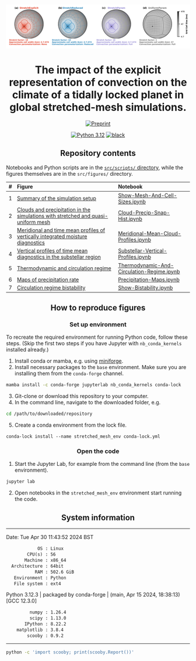 <p align="center">
<img src="src/figures/regr__hab1_mod_c192_s10e_s10r_s10p_p__cell_width__c12_mesh__summary.png"
     alt="cover image"></a>
</p>

<h1 align="center">
The impact of the explicit representation of convection on the climate of a tidally locked planet in global stretched-mesh simulations.
</h1>
<p align="center">
<a href="https://arxiv.org/abs/2402.19277">
<img src="https://img.shields.io/badge/arXiv-2402.19277-red"
     alt="Preprint"></a>
</p>
<p align="center">
<a href="https://www.python.org/downloads/">
<img src="https://img.shields.io/badge/python-3.12-blue.svg"
     alt="Python 3.12"></a>
<a href="https://github.com/psf/black">
<img src="https://img.shields.io/badge/code%20style-black-000000.svg"
     alt="black"></a>
</p>


<h2 align="center">Repository contents</h2>

Notebooks and Python scripts are in the [`src/scripts/` directory](src/scripts/), while the figures themselves are in the `src/figures/` directory.

|  #  | Figure | Notebook |
|:---:|:-------|:---------|
|  1  | [Summary of the simulation setup](src/figures/regr__hab1_mod_c192_s10e_s10r_s10p_p__cell_width__c12_mesh__summary.pdf) | [Show-Mesh-And-Cell-Sizes.ipynb](https://nbviewer.jupyter.org/github/dennissergeev/stretched_mesh_code/blob/main/src/scripts/Show-Mesh-And-Cell-Sizes.ipynb) |
|  2  | [Clouds and precipitation in the simulations with stretched and quasi-uniform mesh](src/figures/combi_hab1_mod_c192_s10e_s10r_s10p_p__inst_diag__tot_col_m_c_tot_prec__grat__precip_sum_hist__cloud_types.pdf) | [Cloud-Precip-Snap-Hist.ipynb](https://nbviewer.jupyter.org/github/dennissergeev/stretched_mesh_code/blob/main/src/scripts/Cloud-Precip-Snap-Hist.ipynb) |
|  3  | [Meridional and time mean profiles of vertically integrated moisture diagnostics](src/figures/regr__hab1_mod_c192_s10e_s10r_s10p_p__tot_col_m_v_tot_col_m_c_tot_col_m_cl_tot_col_m_ci__tmm.pdf) | [Meridional-Mean-Cloud-Profiles.ipynb](https://nbviewer.jupyter.org/github/dennissergeev/stretched_mesh_code/blob/main/src/scripts/Meridional-Mean-Cloud-Profiles.ipynb) |
|  4  | [Vertical profiles of time mean diagnostics in the substellar region](src/figures/regr__hab1_mod_c192_s10e_s10r_s10p_p__tot_col_m_v_tot_col_m_c_tot_col_m_cl_tot_col_m_ci__tmm.pdf) | [Substellar-Vertical-Profiles.ipynb](https://nbviewer.jupyter.org/github/dennissergeev/stretched_mesh_code/blob/main/src/scripts/Substellar-Vertical-Profiles.ipynb) |
|  5  | [Thermodynamic and circulation regime](src/figures/regr__hab1_mod_c192_s10e_s10r_s10p_p__t_sfc_toa_olr_u_zm__w_zm_day__tm_map.pdf) | [Thermodynamic-And-Circulation-Regime.ipynb](https://nbviewer.jupyter.org/github/dennissergeev/stretched_mesh_code/blob/main/src/scripts/Thermodynamic-And-Circulation-Regime.ipynb) |
|  6  | [Maps of precipitation rate](src/figures/regr__hab1_mod_c192_s10e_s10r_s10p_p__tot_prec_ls_prec_conv_prec__tm_map.pdf) | [Precipitation-Maps.ipynb](https://nbviewer.jupyter.org/github/dennissergeev/stretched_mesh_code/blob/main/src/scripts/Precipitation-Maps.ipynb) |
|  7  | [Circulation regime bistability](src/figures/thai_hab1__c192_s10e_s10r_s10p_p__inst_diag__toa_osr__t_sfc__wind_08160m.pdf) | [Show-Bistability.ipynb](https://nbviewer.jupyter.org/github/dennissergeev/stretched_mesh_code/blob/main/src/scripts/Show-Bistability.ipynb) |


<h2 align="center">How to reproduce figures</h2>

<h3 align="center">Set up environment</h3>

To recreate the required environment for running Python code, follow these steps. (Skip the first two steps if you have Jupyter with `nb_conda_kernels` installed already.)

1. Install conda or mamba, e.g. using [miniforge](https://github.com/conda-forge/miniforge).
2. Install necessary packages to the `base` environment. Make sure you are installing them from the `conda-forge` channel.
```bash
mamba install -c conda-forge jupyterlab nb_conda_kernels conda-lock
```
3. Git-clone or download this repository to your computer.
4. In the command line, navigate to the downloaded folder, e.g.
```bash
cd /path/to/downloaded/repository
```
5. Create a conda environment from the lock file.
```
conda-lock install --name stretched_mesh_env conda-lock.yml
```

<h3 align="center">Open the code</h3>

1. Start the Jupyter Lab, for example from the command line (from the `base` environment).
```bash
jupyter lab
```
2. Open notebooks in the `stretched_mesh_env` environment start running the code.

<h2 align="center">
System information
</h2>

--------------------------------------------------------------------------------
  Date: Tue Apr 30 11:43:52 2024 BST

                OS : Linux
            CPU(s) : 56
           Machine : x86_64
      Architecture : 64bit
               RAM : 502.6 GiB
       Environment : Python
       File system : ext4

  Python 3.12.3 | packaged by conda-forge | (main, Apr 15 2024, 18:38:13) [GCC
  12.3.0]

             numpy : 1.26.4
             scipy : 1.13.0
           IPython : 8.22.2
        matplotlib : 3.8.4
            scooby : 0.9.2
--------------------------------------------------------------------------------

```bash
python -c 'import scooby; print(scooby.Report())'
```

